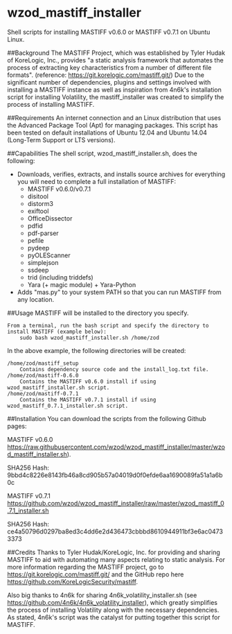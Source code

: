 # wzod_mastiff_installer
Shell scripts for installing MASTIFF v0.6.0 or MASTIFF v0.7.1 on Ubuntu Linux.

##Background
The MASTIFF Project, which was established by Tyler Hudak of KoreLogic, Inc., provides "a static analysis framework that automates the process of extracting key characteristics from a number of different file formats". (reference: https://git.korelogic.com/mastiff.git/)  Due to the significant number of dependencies, plugins and settings involved with installing a MASTIFF instance as well as inspiration from 4n6k's installation script for installing Volatility, the mastiff_installer was created to simplify the process of installing MASTIFF.

##Requirements
An internet connection and an Linux distribution that uses the Advanced Package Tool (Apt) for managing packages. This script has been tested on default installations of Ubuntu 12.04 and Ubuntu 14.04 (Long-Term Support or LTS versions).

##Capabilities
The shell script, wzod_mastiff_installer.sh, does the following:

* Downloads, verifies, extracts, and installs source archives for everything you will need to complete a full installation of MASTIFF:
  * MASTIFF v0.6.0/v0.7.1
  * disitool
  * distorm3
  * exiftool
  * OfficeDissector
  * pdfid
  * pdf-parser
  * pefile
  * pydeep
  * pyOLEScanner
  * simplejson
  * ssdeep
  * trid (including triddefs)
  * Yara (+ magic module) + Yara-Python
* Adds "mas.py" to your system PATH so that you can run MASTIFF from any location.

##Usage
MASTIFF will be installed to the directory you specify.

    From a terminal, run the bash script and specify the directory to install MASTIFF (example below):
        sudo bash wzod_mastiff_installer.sh /home/zod

In the above example, the following directories will be created:

    /home/zod/mastiff_setup
        Contains dependency source code and the install_log.txt file.
    /home/zod/mastiff-0.6.0
        Contains the MASTIFF v0.6.0 install if using wzod_mastiff_installer.sh script.
    /home/zod/mastiff-0.7.1
        Contains the MASTIFF v0.7.1 install if using wzod_mastiff_0.7.1_installer.sh script.

##Installation
You can download the scripts from the following Github pages:

MASTIFF v0.6.0
https://raw.githubusercontent.com/wzod/wzod_mastiff_installer/master/wzod_mastiff_installer.sh).

SHA256 Hash: 9bbd4c8226e8143fb46a8cd905b57a04019d0f0efde6aa1690089fa51a1a6b0c

MASTIFF v0.7.1
https://github.com/wzod/wzod_mastiff_installer/raw/master/wzod_mastiff_0.7.1_installer.sh

SHA256 Hash: ce4a50796d0297ba8ed3c4dd6e2d436473cbbbd8610944911bf3e6ac04733373

##Credits
Thanks to Tyler Hudak/KoreLogic, Inc. for providing and sharing MASTIFF to aid with automating many aspects relating to static analysis.  For more information regarding the MASTIFF project, go to https://git.korelogic.com/mastiff.git/ and the GitHub repo here https://github.com/KoreLogicSecurity/mastiff.

Also big thanks to 4n6k for sharing 4n6k_volatility_installer.sh (see https://github.com/4n6k/4n6k_volatility_installer), which greatly simplifies the process of installing Volatility along with the necessary dependencies.  As stated, 4n6k's script was the catalyst for putting together this script for MASTIFF.
